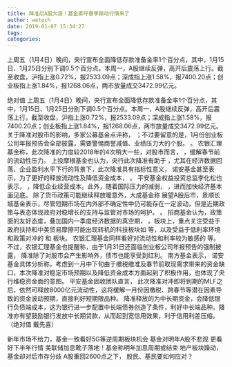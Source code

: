 ```yaml
---
title: 降准后A股大涨！基金直呼春季躁动行情来了
author: wetech
date: 2019-01-07 15:34:27
tags: 
categories: 
---
```

上周五（1月4日）晚间，央行宣布全面降低存款准备金率1个百分点，其中，1月15日、1月25日分别下调0.5个百分点。本周一，A股继续反弹，高开后震荡上行。截至收盘，沪指上涨0.72%，报2533.09点；深成指上涨1.58%，报7400.20点；创业板指上涨1.84%，报1268.06点，两市放量成交3472.99亿元。
<!-- more -->
绝对值
上周五（1月4日）晚间，央行宣布全面降低存款准备金率1个百分点，其中，1月15日、1月25日分别下调0.5个百分点。本周一，A股继续反弹，高开后震荡上行。截至收盘，沪指上涨0.72%，报2533.09点；深成指上涨1.58%，报7400.20点；创业板指上涨1.84%，报1268.06点，两市放量成交3472.99亿元。
关于降准对股市的影响，多家公募基金点评称，
；不过要留意的是，1月份创业板公司年报预告会全部披露，需要警惕商誉减值、业绩压力大的个股。
。
农银汇理基金称，此次降准的力度较2018年的4次稍大一些，对股市而言，
，缓解春节前的流动性压力。
上投摩根基金也认为，央行此次降准有助于
，尤其在经济数据回落、企业盈利水平下行的背景下，此次降准具有指标性意义，
诺安基金甚至表示，为了更好的释放流动性及降低资金成本，
。
平安基金权益投资总监李化松也表示，
，降低企业经营成本。此外，随着国际压力的减弱，
，进而加快经济基本面见底。
除了货币政策可能继续释放暖意外，大成基金称
展望A股后市，景顺长城基金表示，尽管短期市场在内外部不确定性中仍可能存在一定波动，但是近期政策与表态体现政府对稳增长的支持与监管对市场的呵护。
。
招商基金认为，政策面的友好态度，叠加国内一季度经济数据的真空期，
。板块上，重点关注受益于政府扶持和中美贸易摩擦可能出现转机的科技板块如
等，以及受益于低利率环境和政策对冲的
和
板块。
农银汇理基金同样看好对流动性和利率较为敏感的
等。
不过，农银汇理基金也提醒称，由于1月31日还面临创业板公司年报预告的强制披露，
降准除了对股市会产生影响外，债市也能享受到红利。
南方基金表示，
诺安基金具体分析称，考虑到一月中下旬由于缴税缴准及春节前取现需求带来的资金缺口，本次降准对稳定市场预期以及降低资金成本方面起到了积极作用，也体现了央行维稳资金面的意图。
平安基金固收团队直言，
此次降准对冲即将到期的MLF之后，依然可释放8000亿元流动性，这将缓解一月份因缴税、跨春节等潜在因素导致的资金波动预期，直接利好短期限品种。
降准释放的为中长期资金，会降低银行负债端成本，这为银行进一步配置中长端债券创造了条件，利好中长端品种。降准亦有望鼓励银行发放中长期贷款，从而起到宽信用效果，利于信用利差压缩。
（绝对值 戴先喜）
 
 
新年市场不给力，基金一致看好5G等逆周期板块机会
基金对明年A股不悲观 更看好下半年行情
美联储加息靴子落地！基金称明年加息周期或结束
地产板块躁动，基金却对后市存分歧
A股重回2600点之下， 股民、基民要如何应对？
